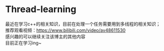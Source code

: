 # Thread-learning</br>
最近在学习c++的相关知识，目前在处理一个任务需要用到多线程的相关知识；</br>
推荐观看视频：https://www.bilibili.com/video/av48611530</br>
感兴趣的可以继续关注该博主的其他内容</br>
目前正在学习ing~
